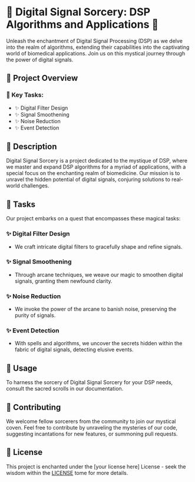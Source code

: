 # 🌟 Digital Signal Sorcery: DSP Algorithms and Applications 🌟

Unleash the enchantment of Digital Signal Processing (DSP) as we delve into the realm of algorithms, extending their capabilities into the captivating world of biomedical applications. Join us on this mystical journey through the power of digital signals.

## 🚀 Project Overview

### 🌈 Key Tasks:
- ✨ Digital Filter Design
- ✨ Signal Smoothening
- ✨ Noise Reduction
- ✨ Event Detection

## 📜 Description

Digital Signal Sorcery is a project dedicated to the mystique of DSP, where we master and expand DSP algorithms for a myriad of applications, with a special focus on the enchanting realm of biomedicine. Our mission is to unravel the hidden potential of digital signals, conjuring solutions to real-world challenges.

## 🔮 Tasks

Our project embarks on a quest that encompasses these magical tasks:

### ✨ Digital Filter Design
- We craft intricate digital filters to gracefully shape and refine signals.

### ✨ Signal Smoothening
- Through arcane techniques, we weave our magic to smoothen digital signals, granting them newfound clarity.

### ✨ Noise Reduction
- We invoke the power of the arcane to banish noise, preserving the purity of signals.

### ✨ Event Detection
- With spells and algorithms, we uncover the secrets hidden within the fabric of digital signals, detecting elusive events.

## 📖 Usage

To harness the sorcery of Digital Signal Sorcery for your DSP needs, consult the sacred scrolls in our documentation.

## 🌟 Contributing

We welcome fellow sorcerers from the community to join our mystical coven. Feel free to contribute by unraveling the mysteries of our code, suggesting incantations for new features, or summoning pull requests.

## 📜 License

This project is enchanted under the [your license here] License - seek the wisdom within the [LICENSE](LICENSE) tome for more details.
